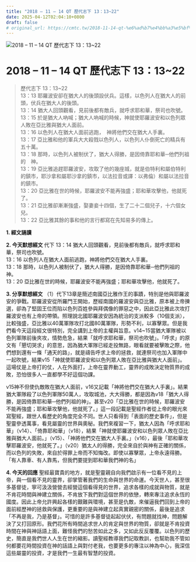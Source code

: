 ```yaml
---
title: "2018 – 11 – 14 QT 歷代志下 13：13~22"
date: 2025-04-12T02:04:10+0800
draft: false
# original_url: https://cmtc.tw/2018-11-14-qt-%e6%ad%b7%e4%bb%a3%e5%bf%97%e4%b8%8b-13%ef%bc%9a1322
---
```


![2018 – 11 – 14 QT 歷代志下 13：13\~22](/images/qt.jpg   "2018 – 11 – 14 QT 歷代志下 13：13\~22")

# 2018 – 11 – 14 QT 歷代志下 13：13\~22

> 歷代志下 13：13\~22  
> 13：13 耶羅波安卻在猶大人的後頭設伏兵。這樣，以色列人在猶大人的前頭，伏兵在猶大人的後頭。  
> 13：14 猶大人回頭觀看，見前後都有敵兵，就呼求耶和華，祭司也吹號。  
> 13：15 於是猶大人吶喊；猶大人吶喊的時候，神就使耶羅波安和以色列眾人敗在亞比雅與猶大人面前。  
> 13：16 以色列人在猶大人面前逃跑，　神將他們交在猶大人手裏。  
> 13：17 亞比雅和他的軍兵大大殺戮以色列人，以色列人仆倒死亡的精兵有五十萬。  
> 13：18 那時，以色列人被制伏了，猶大人得勝，是因倚靠耶和華─他們列祖的　神。  
> 13：19 亞比雅追趕耶羅波安，攻取了他的幾座城，就是伯特利和屬伯特利的鎮市，耶沙拿和屬耶沙拿的鎮市，以法拉音或譯：以弗倫）和屬以法拉音的鎮市。  
> 13：20 亞比雅在世的時候，耶羅波安不能再強盛；耶和華攻擊他，他就死了。  
> 13：21 亞比雅卻漸漸強盛，娶妻妾十四個，生了二十二個兒子，十六個女兒。  
> 13：22 亞比雅其餘的事和他的言行都寫在先知易多的傳上。

**1. 經文誦讀**

**2.  今天默想經文**
代下 13：14 猶大人回頭觀看，見前後都有敵兵，就呼求耶和華，祭司也吹號。  
13：16 以色列人在猶大人面前逃跑，神將他們交在猶大人手裏。  
13：18 那時，以色列人被制伏了，猶大人得勝，是因倚靠耶和華─他們列祖的　神。  
13：20 亞比雅在世的時候，耶羅波安不能再強盛；耶和華攻擊他，他就死了。

**3. 分享默想經文**
（1）代下13章是簡述南國亞比雅作王的事蹟，特別是他與耶羅波安的爭戰。耶羅波安從所羅門王開始，歷經南國的羅波安與亞比雅，原本被上帝揀選，卻為了堅固王位而陷以色列百姓參與拜偶像的罪惡之中，因此亞比雅此次攻打羅波安也有上帝的帶領。照理說北國耶羅波安因為統治的支派較多（10個支派），比較強盛，亞比雅以40萬軍隊攻打北國80萬軍隊，形勢不利，以寡擊眾。但是我們看今天這段經文很特別，完全講到上帝的主權與旨意。v14\~15當猶大軍隊被以色列軍隊前後夾攻，情勢危急，結果「就呼求耶和華，祭司也吹號」。「呼求」的原文有「懇切哭求」的意思，因為猶大軍隊已經走投無路，眼看就要被擊敗之際，他們想到還有一條「通天的路」，就是禱告呼求上帝的拯救，就連祭司也加入軍隊中一起吹號，結果v15「神就使耶羅波安和以色列眾人敗在亞比雅與猶大人面前」。這場仗是上帝打的仗，人在外面打，上帝在靈界動工，靈界的成敗決定物質界的成敗，恐怕很多人一直都學不好這個功課。

v15神不但使仇敵敗在猶大人面前，v16又記載「神將他們交在猶大人手裏」。結果猶大軍隊殺了以色列軍隊50萬人，攻取城池，大大得勝，都是因為v18「猶大人得勝，是因倚靠耶和華─他們列祖的神」。甚至v20「亞比雅在世的時候，耶羅波安不能再強盛；耶和華攻擊他，他就死了。」這一段記載是聖經作者從上帝的眼光來寫聖經，跟世人看歷史的角度完全不同。世人只看得到「表面的歷史事件」，但是聖靈參透萬事，看見屬靈的世界與奧秘。我們來複習一下，猶太人因為「呼求耶和華」（v14）、「倚靠耶和華」（v18），結果「神就使耶羅波安和以色列眾人敗在亞比雅與猶大人面前。」（v15）、「神將他們交在猶大人手裏。」（v16），最後「耶和華攻擊耶羅波安，他就死了。」（v20）猶太人的得勝，完全來自於與神有正確的關係，而以色列的失敗，來自於得罪上帝而不知悔改。即使以寡擊眾，上帝永遠得勝。「有人靠車、有人靠馬，但我們要提到耶和華我們神的名」

**4. 今天的回應**
聖經最寶貴的地方，就是聖靈親自向我們啟示有一位看不見的上帝，與一個看不見的靈界，卻掌管著我們的生命與世界的命運。今天世人，甚至很多基督徒，寧可汲汲營營去經營這個看得見的世界，追求各樣的成就與物質，就是不肯花時間與神建立關係，不肯放下我們對這個世界的依戀，轉來專注追求永恆的國度。因此上帝允許興起各樣的艱難與環境，甚至是仇敵，來催逼我們回到上帝的面前經歷神的拯救與保護，更重要的是與神建立起真實親密的關係，最後是追求「不再是我，乃是基督」。可惜的是許多基督徒起起伏伏，有問題就找神，問題解決了又打回原形。我們花所有時間追求世人的肯定與世界的物質，卻就是不肯投資時間在神與神話語上面，難怪我們的愁苦如此之多，又如此反反覆覆。以色列的歷史，簡直是我們世人人生在世的縮影。讀聖經教導我們記取教訓，也幫助我不管如何都要花時間投資在神的話語上與對付老我，也要更多的專注以神為中心，我深信這些屬靈的投資，才是我們一生最有智慧的投資。
